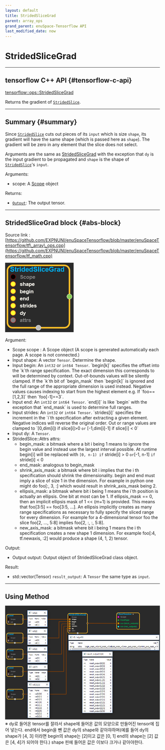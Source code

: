```yaml
--- 
layout: default 
title: StridedSliceGrad 
parent: array_ops 
grand_parent: enuSpace-Tensorflow API 
last_modified_date: now 
--- 
```


# StridedSliceGrad

---

## tensorflow C++ API {#tensorflow-c-api}

[tensorflow::ops::StridedSliceGrad](https://www.tensorflow.org/api_docs/cc/class/tensorflow/ops/strided-slice-grad.html)

Returns the gradient of [`StridedSlice`](https://www.tensorflow.org/api_docs/cc/class/tensorflow/ops/strided-slice.html#classtensorflow_1_1ops_1_1_strided_slice).

---

## Summary {#summary}

Since [`StridedSlice`](https://www.tensorflow.org/api_docs/cc/class/tensorflow/ops/strided-slice.html#classtensorflow_1_1ops_1_1_strided_slice) cuts out pieces of its `input` which is size `shape`, its gradient will have the same shape \(which is passed here as `shape`\). The gradient will be zero in any element that the slice does not select.

Arguments are the same as [StridedSliceGrad](https://www.tensorflow.org/api_docs/cc/class/tensorflow/ops/strided-slice-grad.html#classtensorflow_1_1ops_1_1_strided_slice_grad) with the exception that `dy` is the input gradient to be propagated and `shape` is the shape of [`StridedSlice`](https://www.tensorflow.org/api_docs/cc/class/tensorflow/ops/strided-slice.html#classtensorflow_1_1ops_1_1_strided_slice)'s `input`.

Arguments:

* scope: A [Scope](https://www.tensorflow.org/api_docs/cc/class/tensorflow/scope.html#classtensorflow_1_1_scope) object

Returns:

* [`Output`](https://www.tensorflow.org/api_docs/cc/class/tensorflow/output.html#classtensorflow_1_1_output): The output tensor.

---

## StridedSliceGrad block {#abs-block}

Source link :[https://github.com/EXPNUNI/enuSpaceTensorflow/blob/master/enuSpaceTensorflow/tf\_array\_ops.cpp](https://github.com/EXPNUNI/enuSpaceTensorflow/blob/master/enuSpaceTensorflow/tf_math.cpp)

![](../assets/array_ops/stridedslicegrad1.png)

Argument:

* Scope scope : A Scope object \(A scope is generated automatically each page. A scope is not connected.\)
* Input shape: A vector `Tensor`. Determine the shape.
* Input begin: An `int32` or `int64 Tensor`. \`begin\[k\]\` specifies the offset into the \`k\`th range specification. The exact dimension this corresponds to will be determined by context. Out-of-bounds values will be silently clamped. If the \`k\`th bit of \`begin\_mask\` then \`begin\[k\]\` is ignored and the full range of the appropriate dimension is used instead. Negative values causes indexing to start from the highest element e.g. If \`foo==\[1,2,3\]\` then \`foo\[-1\]==3\`.
* Input end: An `int32` or `int64 Tensor`. \`end\[i\]\` is like \`begin\` with the exception that \`end\_mask\` is used to determine full ranges.
* Input strides: An `int32` or `int64 Tensor`. \`strides\[i\]\` specifies the increment in the \`i\`th specification after extracting a given element. Negative indices will reverse the original order. Out or range values are clamped to \`\[0,dim\[i\]\) if slice\[i\]&gt;0 `or` \[-1,dim\[i\]-1\] if slice\[i\] &lt; 0\`
* Input dy: A `Tensor`.
* StridedSlice::Attrs attrs:
  * begin\_mask: a bitmask where a bit i being 1 means to ignore the begin value and instead use the largest interval possible. At runtime begin\[i\] will be replaced with `[0, n-1) if` stride\[i\] &gt; 0 `or`\[-1, n-1\] `if` stride\[i\] &lt; 0
  * end\_mask: analogous to begin\_mask
  * shrink\_axis\_mask: a bitmask where bit i implies that the i th specification should shrink the dimensionality. begin and end must imply a slice of size 1 in the dimension. For example in python one might do foo\[:, 3, :\] which would result in shrink\_axis\_mask being 2.
  * ellipsis\_mask: a bitmask where bit i being 1 means the i\`th position is actually an ellipsis. One bit at most can be 1. If ellipsis\_mask == 0, then an implicit ellipsis mask of 1 &lt;&lt; \(m+1\) is provided. This means that foo\[3:5\] == foo\[3:5, ...\]. An ellipsis implicitly creates as many range specifications as necessary to fully specify the sliced range for every dimension. For example for a 4-dimensional tensor foo the slice foo\[2, ..., 5:8\] implies foo\[2, :, :, 5:8\].
  * new\_axis\_mask: a bitmask where bit i being 1 means the i th specification creates a new shape 1 dimension. For example foo\[:4, tf.newaxis, :2\] would produce a shape \(4, 1, 2\) tensor.

Output:

* Output output: Output object of StridedSliceGrad class object.

Result:

* std::vector\(Tensor\) `result_output`: A `Tensor` the same type as `input`.

---

## Using Method

![](../assets/array_ops/stridedslicegrad2.png)※ dy로 들어온 tensor를 잘라서 shape에 들어온 값의 모양으로 만들어진 tensor에 집어 넣는다. end에서 begin을 뺀 값은 dy의 shape와 같아햐하며\(예를 들어 dy의 shape가 \[4, 3\] 이라면 begin의 shape는 \[2\]이고 값은 \[0, 1\] end의 shape는 \[2\] 값은 \[4, 4\]가 되어야 한다.\) shape 핀에 들어온 값은 이보다 크거나 같아야한다.

